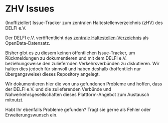# ZHV Issues
(Inoffizieller) Issue-Tracker zum zentralen Haltestellenverzeichnis (zHV) des DELFI e.V.

Der DELFI e.V. veröffentlicht das [zentrale Haltestellen-Verzeichnis](https://www.opendata-oepnv.de/ht/de/organisation/delfi/startseite?tx_vrrkit_view%5Bdataset_name%5D=deutschlandweite-haltestellendaten&tx_vrrkit_view%5Baction%5D=details&tx_vrrkit_view%5Bcontroller%5D=View) als OpenData-Datensatz.

Bisher gibt es zu diesem keinen öffentlichen Issue-Tracker, um Rückmeldungen zu dokumentieren und mit dem DELFI e.V. beziehungsweise den zuliefernden Verkehrsverbünden zu diskutieren. Wir halten dies jedoch für sinnvoll und haben deshalb (hoffentlich nur übergangsweise) dieses Repository angelegt.

Wir dokumentieren hier die von uns gefundenen Probleme und hoffen, dass der DELFI e.V. und die zulieferenden Verbünde und Nahverkehrsgesellschaften dieses Plattform-Angebot zum Austausch mitnutzt.

Habt Ihr ebenfalls Probleme gefunden? Tragt sie gerne als Fehler oder Erweiterungswunsch ein.
